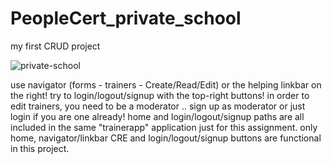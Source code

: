 # PeopleCert_private_school
my first CRUD project

![private-school](https://user-images.githubusercontent.com/93728701/167644363-d52448e1-af38-4f1a-8aca-39afc442a919.png)

use navigator (forms - trainers - Create/Read/Edit) or the helping linkbar on the right!
try to login/logout/signup with the top-right buttons!
in order to edit trainers, you need to be a moderator .. sign up as moderator or just login if you are one already!
home and login/logout/signup paths are all included in the same "trainerapp" application just for this assignment.
only home, navigator/linkbar CRE and login/logout/signup buttons are functional in this project.
